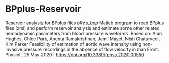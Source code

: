 # BPplus-Reservoir
Reservoir analysis for BPplus files *bRes_bpp*
Matlab program to read BPplus files (xml) and perform reservoir analysis 
and estimate some other related hemodynamic parameters from blood pressure waveforms.
Based on: Alun Hughes, Chloe Park, Anenta Ramakrishnan, Jamil Mayet, Nish Chaturvedi, Kim Parker
Feasibility of estimation of aortic wave intensity using non- invasive pressure recordings in the absence of flow velocity in man
Front. Physiol., 25 May 2020 | https://doi.org/10.3389/fphys.2020.00550
